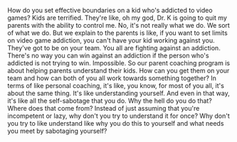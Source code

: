  How do you set effective boundaries on a kid who's addicted to video games? Kids are terrified. They're like, oh my god, Dr. K is going to quit my parents with the ability to control me. No, it's not really what we do. We sort of what we do. But we explain to the parents is like, if you want to set limits on video game addiction, you can't have your kid working against you. They've got to be on your team. You all are fighting against an addiction. There's no way you can win against an addiction if the person who's addicted is not trying to win. Impossible. So our parent coaching program is about helping parents understand their kids. How can you get them on your team and how can both of you all work towards something together? In terms of like personal coaching, it's like, you know, for most of you all, it's about the same thing. It's like understanding yourself. And even in that way, it's like all the self-sabotage that you do. Why the hell do you do that? Where does that come from? Instead of just assuming that you're incompetent or lazy, why don't you try to understand it for once? Why don't you try to like understand like why you do this to yourself and what needs you meet by sabotaging yourself?